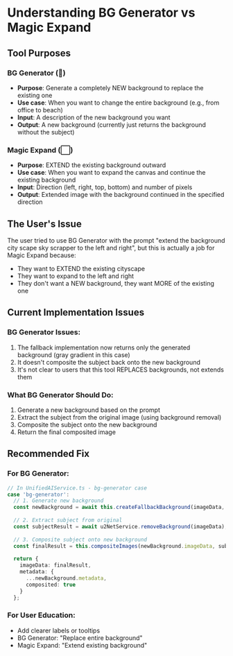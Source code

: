 # Understanding BG Generator vs Magic Expand

## Tool Purposes

### BG Generator (🎨)
- **Purpose**: Generate a completely NEW background to replace the existing one
- **Use case**: When you want to change the entire background (e.g., from office to beach)
- **Input**: A description of the new background you want
- **Output**: A new background (currently just returns the background without the subject)

### Magic Expand (⬜)
- **Purpose**: EXTEND the existing background outward
- **Use case**: When you want to expand the canvas and continue the existing background
- **Input**: Direction (left, right, top, bottom) and number of pixels
- **Output**: Extended image with the background continued in the specified direction

## The User's Issue

The user tried to use BG Generator with the prompt "extend the background city scape sky scrapper to the left and right", but this is actually a job for Magic Expand because:
- They want to EXTEND the existing cityscape
- They want to expand to the left and right
- They don't want a NEW background, they want MORE of the existing one

## Current Implementation Issues

### BG Generator Issues:
1. The fallback implementation now returns only the generated background (gray gradient in this case)
2. It doesn't composite the subject back onto the new background
3. It's not clear to users that this tool REPLACES backgrounds, not extends them

### What BG Generator Should Do:
1. Generate a new background based on the prompt
2. Extract the subject from the original image (using background removal)
3. Composite the subject onto the new background
4. Return the final composited image

## Recommended Fix

### For BG Generator:
```typescript
// In UnifiedAIService.ts - bg-generator case
case 'bg-generator':
  // 1. Generate new background
  const newBackground = await this.createFallbackBackground(imageData, options.prompt);
  
  // 2. Extract subject from original
  const subjectResult = await u2NetService.removeBackground(imageData);
  
  // 3. Composite subject onto new background
  const finalResult = this.compositeImages(newBackground.imageData, subjectResult.imageData);
  
  return {
    imageData: finalResult,
    metadata: {
      ...newBackground.metadata,
      composited: true
    }
  };
```

### For User Education:
- Add clearer labels or tooltips
- BG Generator: "Replace entire background"
- Magic Expand: "Extend existing background"